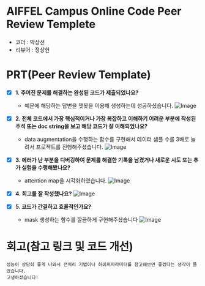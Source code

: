 # AIFFEL Campus Online Code Peer Review Templete
- 코더 : 박상선
- 리뷰어 : 정상헌


# PRT(Peer Review Template)
- [X]  **1. 주어진 문제를 해결하는 완성된 코드가 제출되었나요?**
    - 예문에 해당하는 답변을 챗봇을 이용해 생성하는데 성공하셨습니다.
      ![Image](https://github.com/user-attachments/assets/be64db07-0d84-4934-818d-177dbd3eec3e)  
    
- [X]  **2. 전체 코드에서 가장 핵심적이거나 가장 복잡하고 이해하기 어려운 부분에 작성된 
주석 또는 doc string을 보고 해당 코드가 잘 이해되었나요?**
    - data augmentation을 수행하는 함수를 구현해서 데이터 샘플 수를 3배로 늘려서 프로젝트를 진행해주셨습니다.
      ![Image](https://github.com/user-attachments/assets/a4846cca-eabc-4dab-8e78-123ea824db89)  
        
- [X]  **3. 에러가 난 부분을 디버깅하여 문제를 해결한 기록을 남겼거나
새로운 시도 또는 추가 실험을 수행해봤나요?**
    - attention map을 시각화하였습니다.
      ![Image](https://github.com/user-attachments/assets/7c152ce4-550f-4700-8dc6-bc34ae34c808)  
        
- [X]  **4. 회고를 잘 작성했나요?**
      ![Image](https://github.com/user-attachments/assets/5e617185-c3ef-463c-8826-5e009345189e)  
        
- [X]  **5. 코드가 간결하고 효율적인가요?**
    - mask 생성하는 함수를 깔끔하게 구현해주셨습니다
      ![Image](https://github.com/user-attachments/assets/fd67d455-3c45-4d60-baa7-5c4a0cfea606)  


# 회고(참고 링크 및 코드 개선)
```
성능이 상당히 좋게 나와서 전처리 기법이나 하이퍼파라미터를 참고해보면 좋겠다는 생각이 들었습니다.  
고생하셨습니다!
```

